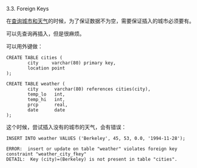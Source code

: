 3.3. Foreign Keys

在[查询城市和天气](https://www.postgresql.org/docs/10/static/tutorial-sql.html)的时候，为了保证数据不为空，需要保证插入的城市必须要有。

可以先查询再插入，但是很麻烦。

可以用外键做：
```
CREATE TABLE cities (
        city     varchar(80) primary key,
        location point
);

CREATE TABLE weather (
        city      varchar(80) references cities(city),
        temp_lo   int,
        temp_hi   int,
        prcp      real,
        date      date
);
```

这个时候，尝试插入没有的城市的天气，会有错误：
```
INSERT INTO weather VALUES ('Berkeley', 45, 53, 0.0, '1994-11-28');
```

```
ERROR:  insert or update on table "weather" violates foreign key constraint "weather_city_fkey"
DETAIL:  Key (city)=(Berkeley) is not present in table "cities".
```
